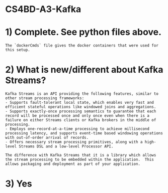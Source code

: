 # CS4BD-A3-Kafka

# 1) Complete. See python files above. 
    The `dockerCmds` file gives the docker containers that were used for this setup.

# 2) What is new/different about Kafka Streams? 
    Kafka Streams is an API providing the following features, similar to other stream processing frameworks:
    - Supports fault-tolerant local state, which enables very fast and efficient stateful operations like windowed joins and aggregations.
    - Supports exactly-once processing semantics to guarantee that each record will be processed once and only once even when there is a failure on either Streams clients or Kafka brokers in the middle of processing.
    - Employs one-record-at-a-time processing to achieve millisecond processing latency, and supports event-time based windowing operations with out-of-order arrival of records.
    - Offers necessary stream processing primitives, along with a high-level Streams DSL and a low-level Processor API.

    The difference with Kafka Streams that it is a library which allows the stream processing to be embedded within the application.  This allows packaging and deployment as part of your application.

# 3) Yes
